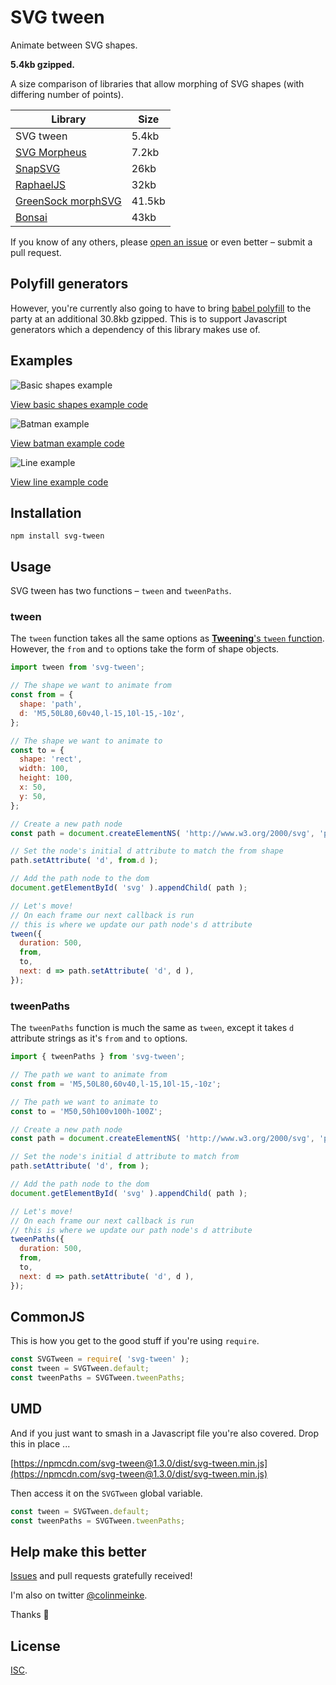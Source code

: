# SVG tween

Animate between SVG shapes.

**5.4kb gzipped.**

A size comparison of libraries that allow morphing of SVG
shapes (with differing number of points).

| Library | Size |
| --- | --- |
| SVG tween | 5.4kb |
| [SVG Morpheus](https://alexk111.github.io/SVG-Morpheus) | 7.2kb |
| [SnapSVG](http://snapsvg.io) | 26kb |
| [RaphaelJS](http://dmitrybaranovskiy.github.io/raphael) | 32kb |
| [GreenSock morphSVG](http://greensock.com/morphSVG) | 41.5kb |
| [Bonsai](http://bonsaijs.org) | 43kb |

If you know of any others, please
[open an issue](https://github.com/colinmeinke/svg-tween/issues/new)
or even better – submit a pull request.

## Polyfill generators

However, you're currently also going to have to bring
[babel polyfill](https://cdnjs.com/libraries/babel-polyfill)
to the party at an additional 30.8kb gzipped. This is to
support Javascript generators which a dependency of this
library makes use of.

## Examples

![Basic shapes example](https://www.dropbox.com/s/9czewgnfkp59yfn/basic-shapes.gif?raw=1)

[View basic shapes example code](./examples/basic-shapes)

![Batman example](https://www.dropbox.com/s/2n92b1uqh6rao8q/batman.gif?raw=1)

[View batman example code](./examples/batman)

![Line example](https://www.dropbox.com/s/y3rn6r62c07ln36/line.gif?raw=1)

[View line example code](./examples/line)

[](./examples/basic-shapes)

## Installation

```
npm install svg-tween
```

## Usage

SVG tween has two functions – `tween` and `tweenPaths`.

### tween

The `tween` function takes all the same options as
[**Tweening**'s `tween` function](https://github.com/colinmeinke/tweening#options).
However, the `from` and `to` options take the form of shape
objects.

```js
import tween from 'svg-tween';

// The shape we want to animate from
const from = {
  shape: 'path',
  d: 'M5,50L80,60v40,l-15,10l-15,-10z',
};

// The shape we want to animate to
const to = {
  shape: 'rect',
  width: 100,
  height: 100,
  x: 50,
  y: 50,
};

// Create a new path node
const path = document.createElementNS( 'http://www.w3.org/2000/svg', 'path' );

// Set the node's initial d attribute to match the from shape
path.setAttribute( 'd', from.d );

// Add the path node to the dom
document.getElementById( 'svg' ).appendChild( path );

// Let's move!
// On each frame our next callback is run
// this is where we update our path node's d attribute
tween({
  duration: 500,
  from,
  to,
  next: d => path.setAttribute( 'd', d ),
});
```

### tweenPaths

The `tweenPaths` function is much the same as `tween`, except
it takes `d` attribute strings as it's `from` and `to` options.

```js
import { tweenPaths } from 'svg-tween';

// The path we want to animate from
const from = 'M5,50L80,60v40,l-15,10l-15,-10z';

// The path we want to animate to
const to = 'M50,50h100v100h-100Z';

// Create a new path node
const path = document.createElementNS( 'http://www.w3.org/2000/svg', 'path' );

// Set the node's initial d attribute to match from
path.setAttribute( 'd', from );

// Add the path node to the dom
document.getElementById( 'svg' ).appendChild( path );

// Let's move!
// On each frame our next callback is run
// this is where we update our path node's d attribute
tweenPaths({
  duration: 500,
  from,
  to,
  next: d => path.setAttribute( 'd', d ),
});
```

## CommonJS

This is how you get to the good stuff if you're using
`require`.

```js
const SVGTween = require( 'svg-tween' );
const tween = SVGTween.default;
const tweenPaths = SVGTween.tweenPaths;
```

## UMD

And if you just want to smash in a Javascript file you're
also covered. Drop this in place ...

[https://npmcdn.com/svg-tween@1.3.0/dist/svg-tween.min.js](https://npmcdn.com/svg-tween@1.3.0/dist/svg-tween.min.js)

Then access it on the `SVGTween` global variable.

```js
const tween = SVGTween.default;
const tweenPaths = SVGTween.tweenPaths;
```

## Help make this better

[Issues](https://github.com/colinmeinke/svg-tween/issues/new)
and pull requests gratefully received!

I'm also on twitter [@colinmeinke](https://twitter.com/colinmeinke).

Thanks :star2:

## License

[ISC](./LICENSE.md).
